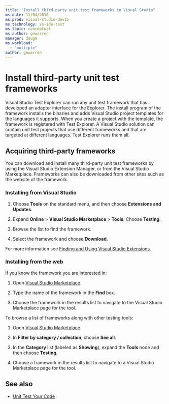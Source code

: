 ```yaml
---
title: "Install third-party unit test frameworks in Visual Studio"
ms.date: 11/04/2016
ms.prod: visual-studio-dev15
ms.technology: vs-ide-test
ms.topic: conceptual
ms.author: gewarren
manager: douge
ms.workload: 
  - "multiple"
author: gewarren
---
```

# Install third-party unit test frameworks

Visual Studio Test Explorer can run any unit test framework that has developed an adapter interface for the Explorer. The install program of the framework installs the binaries and adds Visual Studio project templates for the languages it supports. When you create a project with the template, the framework is registered with Test Explorer. A Visual Studio solution can contain unit test projects that use different frameworks and that are targeted at different languages. Test Explorer runs them all.

## Acquiring third-party frameworks

You can download and install many third-party unit test frameworks by using the Visual Studio Extension Manager, or from the Visual Studio Marketplace. Frameworks can also be downloaded from other sites such as the website of the framework.

### Installing from Visual Studio

1. Choose **Tools** on the standard menu, and then choose **Extensions and Updates**.

2. Expand **Online** > **Visual Studio Marketplace** > **Tools**. Choose **Testing**.

3. Browse the list to find the framework.

4. Select the framework and choose **Download**.

For more information see [Finding and Using Visual Studio Extensions](../ide/finding-and-using-visual-studio-extensions.md).

### Installing from the web

If you know the framework you are interested in:

1. Open [Visual Studio Marketplace](https://marketplace.visualstudio.com/vs).

2. Type the name of the framework in the **Find** box.

3. Choose the framework in the results list to navigate to the Visual Studio Marketplace page for the tool.

To browse a list of frameworks along with other testing tools:

1. Open [Visual Studio Marketplace](https://marketplace.visualstudio.com/vs).

2. In **Filter by category / collection**, choose **See all**.

3. In the **Category** list (labeled as **Showing**), expand the **Tools** node and then choose **Testing**.

4. Choose a framework in the results list to navigate to a Visual Studio Marketplace page for the tool.

## See also

- [Unit Test Your Code](../test/unit-test-your-code.md)
